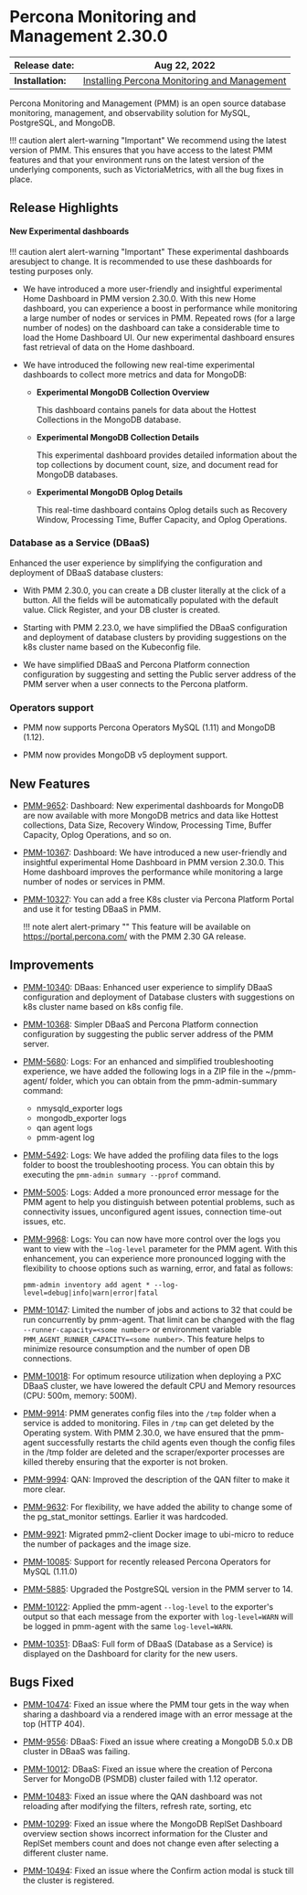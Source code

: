 # Percona Monitoring and Management 2.30.0

| **Release date:** | Aug 22, 2022                                                                                    |
| ----------------- | ----------------------------------------------------------------------------------------------- |
| **Installation:** | [Installing Percona Monitoring and Management](https://www.percona.com/software/pmm/quickstart) |

Percona Monitoring and Management (PMM) is an open source database monitoring, management, and observability solution for MySQL, PostgreSQL, and MongoDB.

!!! caution alert alert-warning "Important"
    We recommend using the latest version of PMM. This ensures that you have access to the latest PMM features and that your environment runs on the latest version of the underlying components, such as VictoriaMetrics, with all the bug fixes in place.

## Release Highlights


#### New Experimental dashboards

!!! caution alert alert-warning "Important"
    These experimental dashboards aresubject to change. It is recommended to use these dashboards for testing purposes only.

- We have introduced a more user-friendly and insightful experimental Home Dashboard in PMM version 2.30.0. With this new Home dashboard, you can experience a boost in performance while monitoring a large number of nodes or services in PMM. Repeated rows (for a large number of nodes) on the dashboard can take a considerable time to load the Home Dashboard UI. Our new experimental dashboard ensures fast retrieval of data on the Home dashboard.

- We have introduced the following new real-time experimental dashboards to collect more metrics and data for MongoDB:

    - **Experimental MongoDB Collection Overview**
        
        This dashboard contains panels for data about the Hottest Collections in the MongoDB database.

    - **Experimental MongoDB Collection Details**

        This experimental dashboard provides detailed information about the top collections by document count, size, and document read for MongoDB databases.

    - **Experimental MongoDB Oplog Details**

        This real-time dashboard contains Oplog details such as Recovery Window, Processing Time, Buffer Capacity, and Oplog Operations.


### Database as a Service (DBaaS)

Enhanced the user experience by simplifying the configuration and deployment of DBaaS database clusters:

- With PMM 2.30.0, you can create a DB cluster literally at the click of a button. All the fields will be automatically populated with the default value. Click Register, and your DB cluster is created.

- Starting with PMM 2.23.0, we have simplified the DBaaS configuration and deployment of database clusters by providing suggestions on the k8s cluster name based on the Kubeconfig file.

- We have simplified DBaaS and Percona Platform connection configuration by suggesting and setting the Public server address of the PMM server when a user connects to the Percona platform.


### Operators support

- PMM now supports Percona Operators MySQL (1.11) and MongoDB (1.12).

- PMM now provides MongoDB v5 deployment support. 




## New Features

- [PMM-9652](https://jira.percona.com/browse/PMM-9652): Dashboard: New experimental dashboards for MongoDB are now available with more MongoDB metrics and data like Hottest collections, Data Size, Recovery Window, Processing Time, Buffer Capacity, Oplog Operations, and so on.

- [PMM-10367](https://jira.percona.com/browse/PMM-10367): Dashboard: We have introduced a new user-friendly and insightful experimental Home Dashboard in PMM version 2.30.0. This Home dashboard improves the performance while monitoring a large number of nodes or services in PMM.

- [PMM-10327](https://jira.percona.com/browse/PMM-10327):  You can add a free K8s cluster via Percona Platform Portal and use it for testing DBaaS in PMM.
    
    !!! note alert alert-primary ""
        This feature will be available on https://portal.percona.com/ with the PMM 2.30 GA release.

 
## Improvements

- [PMM-10340](https://jira.percona.com/browse/PMM-10340): DBaas: Enhanced user experience to simplify DBaaS configuration and deployment of Database clusters with suggestions on k8s cluster name based on k8s config file.
  
- [PMM-10368](https://jira.percona.com/browse/PMM-10368): Simpler DBaaS and Percona Platform connection configuration by suggesting the public server address of the PMM server.

- [PMM-5680](https://jira.percona.com/browse/PMM-5680): Logs: For an enhanced and simplified troubleshooting experience, we have added the following logs in a ZIP file in the ~/pmm-agent/ folder, which you can obtain from the pmm-admin-summary command:

    - nmysqld_exporter logs
    - mongodb_exporter logs
    - qan agent logs
    - pmm-agent log

  
- [PMM-5492](https://jira.percona.com/browse/PMM-5492): Logs: We have added the profiling data files to the logs folder to boost the troubleshooting process. You can obtain this by executing the `pmm-admin summary --pprof` command.

- [PMM-5005](https://jira.percona.com/browse/PMM-5005): Logs: Added a more pronounced error message for the PMM agent to help you distinguish between potential problems, such as connectivity issues, unconfigured agent issues, connection time-out issues, etc.

- [PMM-9968](https://jira.percona.com/browse/PMM-9968): Logs: You can now have more control over the logs you want to view with the `–log-level` parameter for the PMM agent. With this enhancement, you can experience more pronounced logging with the flexibility to choose options such as warning, error, and fatal as follows:

    `pmm-admin inventory add agent * --log-level=debug|info|warn|error|fatal`


- [PMM-10147](https://jira.percona.com/browse/PMM-10147): Limited the number of jobs and actions to 32 that could be run concurrently by pmm-agent. That limit can be changed with the flag `--runner-capacity=<some number>` or environment variable `PMM_AGENT_RUNNER_CAPACITY=<some number>`. This feature helps to minimize resource consumption and the number of open DB connections.


- [PMM-10018](https://jira.percona.com/browse/PMM-10018): For optimum resource utilization when deploying a PXC DBaaS cluster, we have lowered the default CPU and Memory resources (CPU: 500m, memory: 500M).

  
- [PMM-9914](https://jira.percona.com/browse/PMM-9914): PMM generates config files into the `/tmp` folder when a service is added to monitoring. Files in `/tmp` can get deleted by the Operating system. With PMM 2.30.0, we have ensured that the pmm-agent successfully restarts the child agents even though the config files in the /tmp folder are deleted and the scraper/exporter processes are killed thereby ensuring that the exporter is not broken.

    
  
- [PMM-9994](https://jira.percona.com/browse/PMM-9994): QAN: Improved the description of  the QAN filter to make it more clear.

- [PMM-9632](https://jira.percona.com/browse/PMM-9632): For flexibility, we have added the ability to change some of the pg_stat_monitor settings. Earlier it was hardcoded.

- [PMM-9921](https://jira.percona.com/browse/PMM-9921): Migrated pmm2-client Docker image to ubi-micro to reduce the number of packages and the image size.


- [PMM-10085](https://jira.percona.com/browse/PMM-10085): Support for recently released Percona Operators for MySQL (1.11.0)


- [PMM-5885](https://jira.percona.com/browse/PMM-5885): Upgraded the PostgreSQL version in the PMM server to 14.

- [PMM-10122](https://jira.percona.com/browse/PMM-10122): Applied the pmm-agent `--log-level` to the exporter's output so that each message from the exporter with `log-level=WARN` will be logged in pmm-agent with the same `log-level=WARN`.


- [PMM-10351](https://jira.percona.com/browse/PMM-10351): DBaaS: Full form of DBaaS (Database as a Service) is displayed on the Dashboard for clarity for the new users.  






## Bugs Fixed

- [PMM-10474](https://jira.percona.com/browse/PMM-10474): Fixed an issue where the PMM tour gets in the way when sharing a dashboard via a rendered image with an error message at the top (HTTP 404).

 
- [PMM-9556](https://jira.percona.com/browse/PMM-9556): DBaaS: Fixed an issue where creating a MongoDB 5.0.x DB cluster in DBaaS was failing.

- [PMM-10012](https://jira.percona.com/browse/PMM-10012): DBaaS: Fixed an issue where the creation of Percona Server for MongoDB (PSMDB) cluster failed with 1.12 operator.

- [PMM-10483](https://jira.percona.com/browse/PMM-10483): Fixed an issue where the QAN dashboard was not reloading after modifying the filters, refresh rate, sorting, etc


- [PMM-10299](https://jira.percona.com/browse/PMM-10299): Fixed an issue where the MongoDB ReplSet Dashboard overview section shows incorrect information for the Cluster and ReplSet members count and does not change even after  selecting a different cluster name.


- [PMM-10494](https://jira.percona.com/browse/PMM-10494): Fixed an issue where the Confirm action modal is stuck till the cluster is registered.